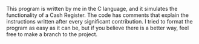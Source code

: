 This program is written by me in the C language, and it simulates the functionality of a Cash Register. The code has comments that explain the instructions written after every significant contribution. I tried to format the program as easy as it can be, but if you believe there is a better way, feel free to make a branch to the project.
